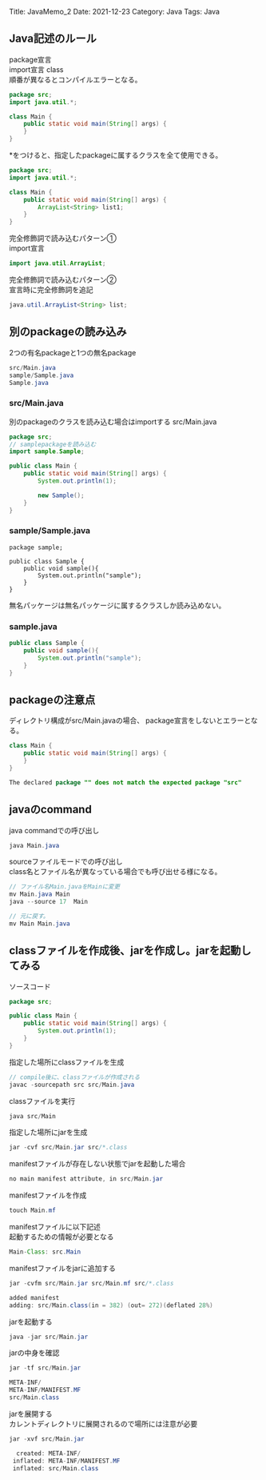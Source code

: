 Title: JavaMemo_2
Date: 2021-12-23
Category: Java
Tags: Java

## Java記述のルール  
package宣言  
import宣言
class  
順番が異なるとコンパイルエラーとなる。  

```Java
package src;
import java.util.*;

class Main {
    public static void main(String[] args) {
    }
}
```

*をつけると、指定したpackageに属するクラスを全て使用できる。  
```Java
package src;
import java.util.*;

class Main {
    public static void main(String[] args) {
        ArrayList<String> list1;
    }
}
```

完全修飾詞で読み込むパターン①  
import宣言  
```Java
import java.util.ArrayList;
```

完全修飾詞で読み込むパターン②  
宣言時に完全修飾詞を追記  
```Java
java.util.ArrayList<String> list;
```

 ## 別のpackageの読み込み

2つの有名packageと1つの無名package
```Java
src/Main.java
sample/Sample.java
Sample.java
```
### src/Main.java  
別のpackageのクラスを読み込む場合はimportする
src/Main.java
```Java
package src;
// samplepackageを読み込む
import sample.Sample;

public class Main {
    public static void main(String[] args) {
        System.out.println(1);

        new Sample();
    }
}
```

### sample/Sample.java
```
package sample;

public class Sample {
    public void sample(){
        System.out.println("sample");
    }
}
```

無名パッケージは無名パッケージに属するクラスしか読み込めない。 
### sample.java
```Java
public class Sample {
    public void sample(){
        System.out.println("sample");
    }
}
```
## packageの注意点  
ディレクトリ構成がsrc/Main.javaの場合、
package宣言をしないとエラーとなる。  
```Java
class Main {
    public static void main(String[] args) {
    }
}
```

```Java
The declared package "" does not match the expected package "src"
```

## javaのcommand
java commandでの呼び出し
```Java
java Main.java
```

sourceファイルモードでの呼び出し  
class名とファイル名が異なっている場合でも呼び出せる様になる。  
```Java
// ファイル名Main.javaをMainに変更
mv Main.java Main
java --source 17  Main
```

```Java
// 元に戻す。
mv Main Main.java
```

## classファイルを作成後、jarを作成し。jarを起動してみる
ソースコード  
```Java
package src;

public class Main {
    public static void main(String[] args) {
        System.out.println(1);
    }
}
```

指定した場所にclassファイルを生成
```Java
// compile後に、classファイルが作成される
javac -sourcepath src src/Main.java
```

classファイルを実行
```Java 
java src/Main
```

指定した場所にjarを生成
```Java
jar -cvf src/Main.jar src/*.class
```

manifestファイルが存在しない状態でjarを起動した場合  
```Java
no main manifest attribute, in src/Main.jar
```

manifestファイルを作成
```Java
touch Main.mf
```
manifestファイルに以下記述  
起動するための情報が必要となる  
```Java
Main-Class: src.Main
```

manifestファイルをjarに追加する
```Java
jar -cvfm src/Main.jar src/Main.mf src/*.class
```

```Java
added manifest
adding: src/Main.class(in = 382) (out= 272)(deflated 28%)
```

jarを起動する
```Java
java -jar src/Main.jar
```
jarの中身を確認
```Java
jar -tf src/Main.jar
```

```java
META-INF/
META-INF/MANIFEST.MF
src/Main.class
```

jarを展開する  
カレントディレクトリに展開されるので場所には注意が必要    
```Java
jar -xvf src/Main.jar
```

```Java
  created: META-INF/
 inflated: META-INF/MANIFEST.MF
 inflated: src/Main.class
```